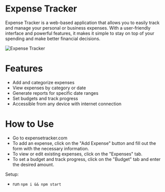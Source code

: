 # Expense Tracker

Expense Tracker is a web-based application that allows you to easily track and manage your personal or business expenses. With a user-friendly interface and powerful features, it makes it simple to stay on top of your spending and make better financial decisions.

![Expense Tracker](https://i.ibb.co/VJjj3Kp/Screenshot-2020-12-18-205600.png)

# Features 

- Add and categorize expenses
- View expenses by category or date
- Generate reports for specific date ranges
- Set budgets and track progress
- Accessible from any device with internet connection

# How to Use

- Go to expensetracker.com
- To add an expense, click on the "Add Expense" button and fill out the form with the necessary information.
- To view or edit existing expenses, click on the "Expenses" tab.
- To set a budget and track progress, click on the "Budget" tab and enter the desired amount.



Setup:
- run ```npm i && npm start```
